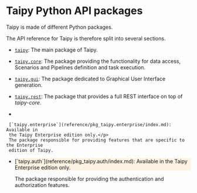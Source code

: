 # Taipy Python API packages

Taipy is made of different Python packages.

The API reference for Taipy is therefore split into several sections.

   - [`taipy`](reference/pkg_taipy.md): The main package of Taipy.

   - [`taipy.core`](reference/pkg_taipy.core/index.md): The package providing the functionality for data access, Scenarios and Pipelines
   definition and task execution.

   - [`taipy.gui`](reference/pkg_taipy.gui/index.md): The package dedicated to Graphical
      User Interface generation.

   - [`taipy.rest`](reference/pkg_taipy.rest/index.md): The package that provides a full
     REST interface on top of _taipy-core_.
   
   -  <p style="background-color: rgba(255,145,0,.1)">
     [`taipy.enterprise`](reference/pkg_taipy.enterprise/index.md): Available in
     the Taipy Enterprise edition only.</p>
     The package responsible for providing features that are specific to the Enterprise
     edition of Taipy.

   - <p style="background-color: rgba(255,145,0,.1)">
     [`taipy.auth`](reference/pkg_taipy.auth/index.md): Available in
     the Taipy Enterprise edition only.</p>
     The package responsible for providing the authentication and authorization features.
